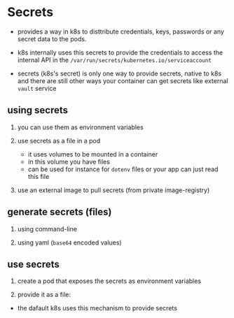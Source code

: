 # Secrets

- provides a way in k8s to disttribute credentials, keys, passwords or any secret data to the pods.

- k8s internally uses this secrets to provide the credentials to access the internal API in the
`/var/run/secrets/kubernetes.io/serviceaccount`

- secrets (k8s's secret) is only one way to provide secrets, native to k8s and there are still other ways
your container can get secrets like external `vault` service

## using secrets

1. you can use them as environment variables

2. use secrets as a file in a pod
    - it uses volumes to be mounted in a container
    - in this volume you have files
    - can be used for instance for `dotenv` files or your app can just read this file

3. use an external image to pull secrets (from private image-registry)

## generate secrets (files)

1. using command-line

2. using yaml (`base64` encoded values)

## use secrets

1. create a pod that exposes the secrets as environment variables

2. provide it as a file:

- the dafault k8s uses this mechanism to provide secrets
